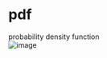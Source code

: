 # pdf
probability density function <br>
![image](https://user-images.githubusercontent.com/104332418/205050834-96cc3396-47a4-448a-86d3-547cb87b4960.png)
